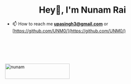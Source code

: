 <h1 align="center">Hey👋, I'm Nunam Rai</h1>

- 📫 How to reach me **upasingh3@gmail.com** or [https://github.com/UNM0/](https://github.com/UNM0/) <br><br><br><br><br><br>

<p><a href="https://www.buymeacoffee.com/nunam"> <img align="left" src="https://cdn.buymeacoffee.com/buttons/v2/default-yellow.png" height="50" width="210" alt="nunam" /></a></p><br><br><br><br><br>

